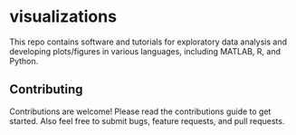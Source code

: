 # visualizations
This repo contains software and tutorials for exploratory data analysis and developing plots/figures in various languages, including MATLAB, R, and Python.

## Contributing
Contributions are welcome! Please read the contributions guide to get started. Also feel free to submit bugs, feature requests, and pull requests.
